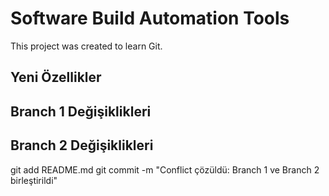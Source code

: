 # Software Build Automation Tools
This project was created to learn Git.

## Yeni Özellikler
## Branch 1 Değişiklikleri
## Branch 2 Değişiklikleri

git add README.md
git commit -m "Conflict çözüldü: Branch 1 ve Branch 2 birleştirildi"